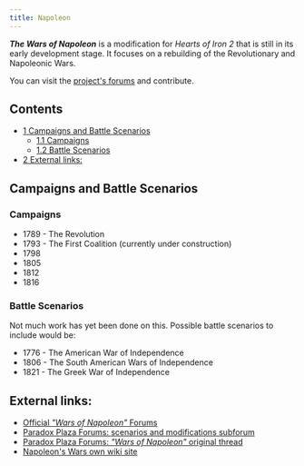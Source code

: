```yaml
---
title: Napoleon
---
```



***The Wars of Napoleon*** is a modification for *Hearts of Iron 2* that
is still in its early development stage. It focuses on a rebuilding of
the Revolutionary and Napoleonic Wars.

You can visit the [project's
forums](http://www.phpbbserver.com/napoleonmod/) and contribute.  

## Contents

-   [ 1 Campaigns and Battle Scenarios
    ](#Campaigns_and_Battle_Scenarios)
    -   [ 1.1 Campaigns ](#Campaigns)
    -   [ 1.2 Battle Scenarios ](#Battle_Scenarios)
-   [ 2 External links: ](#External_links:)

##  Campaigns and Battle Scenarios 

###  Campaigns 

-   1789 - The Revolution
-   1793 - The First Coalition (currently under construction)
-   1798
-   1805
-   1812
-   1816

###  Battle Scenarios 

Not much work has yet been done on this. Possible battle scenarios to
include would be:

-   1776 - The American War of Independence
-   1806 - The South American Wars of Independence
-   1821 - The Greek War of Independence

##  External links: 

-   [Official *"Wars of Napoleon"*
    Forums](http://www.phpbbserver.com/napoleonmod/index.php)
-   [Paradox Plaza Forums: scenarios and modifications
    subforum](https://forum.paradoxplaza.com/forum/index.php?forums/hoi2-scenarios-and-modifications.284/)
-   [Paradox Plaza Forums: *"Wars of Napoleon"* original
    thread](https://forum.paradoxplaza.com/forum/index.php?threads/napoleonic-mod-for-hoi2-doomsday.346699/)
-   [Napoleon's Wars own wiki
    site](http://www.wiki-site.com/index.php/Napoleon)
